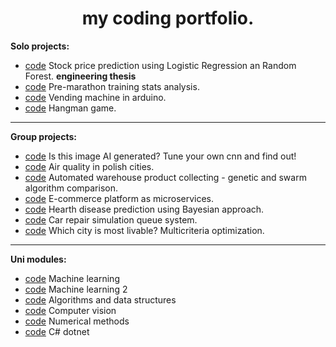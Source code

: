 
<h1 align="center"> my coding portfolio. </h1>

**Solo projects:**
- [code](https://github.com/wasikjakub/trading-bot) Stock price prediction using Logistic Regression an Random Forest. **engineering thesis**
- [code](https://github.com/wasikjakub/Marathon-prep-playground) Pre-marathon training stats analysis.
- [code](https://github.com/wasikjakub/vending-machine-arduino) Vending machine in arduino.
- [code](https://github.com/wasikjakub/hangman) Hangman game.

---

**Group projects:**
- [code](https://github.com/wasikjakub/AI-image-recognition-app) Is this image AI generated? Tune your own cnn and find out!
- [code](https://github.com/wasikjakub/airly-API-database-visualizer) Air quality in polish cities.
- [code](https://github.com/wasikjakub/genetic-and-swarm-algorithm-comparison) Automated warehouse product collecting - genetic and swarm algorithm comparison.
- [code](https://github.com/wasikjakub/E-commerce-platform-distributed) E-commerce platform as microservices.
- [code](https://github.com/wasikjakub/bayesian-heart-disease-prediction) Hearth disease prediction using Bayesian approach.
- [code](https://github.com/wasikjakub/car-repair-simulation) Car repair simulation queue system.
- [code](https://github.com/wasikjakub/multicriteria-optimization) Which city is most livable? Multicriteria optimization.

---

**Uni modules:**
- [code](https://github.com/wasikjakub/machine-learning-classes) Machine learning
- [code](https://github.com/wasikjakub/machine-learning-classes-2) Machine learning 2
- [code](https://github.com/wasikjakub/algorithms-and-data-structures) Algorithms and data structures
- [code](https://github.com/wasikjakub/computer-vision-classes) Computer vision
- [code](https://github.com/wasikjakub/numerical-methods-classes) Numerical methods
- [code](https://github.com/wasikjakub/csharp-dotnet-classes) C# dotnet
